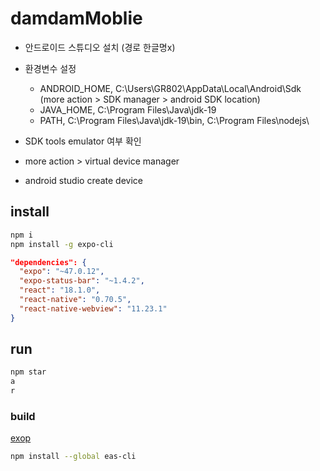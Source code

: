 # damdamMoblie

- 안드로이드 스튜디오 설치 (경로 한글명x)
- 환경변수 설정
  - ANDROID_HOME, C:\Users\GR802\AppData\Local\Android\Sdk (more action > SDK manager > android SDK location)
  - JAVA_HOME, C:\Program Files\Java\jdk-19
  - PATH, C:\Program Files\Java\jdk-19\bin, C:\Program Files\nodejs\

- SDK tools emulator 여부 확인
- more action > virtual device manager
- android studio create device

## install
```bash
npm i
npm install -g expo-cli
```

```json
"dependencies": {
  "expo": "~47.0.12",
  "expo-status-bar": "~1.4.2",
  "react": "18.1.0",
  "react-native": "0.70.5",
  "react-native-webview": "11.23.1"
}
```
## run
```bash
npm star
a
r
```

### build 
[exop](https://docs.expo.dev/eas-update/migrate-to-eas-update/#install-eas-cli)
```bash
npm install --global eas-cli
```
